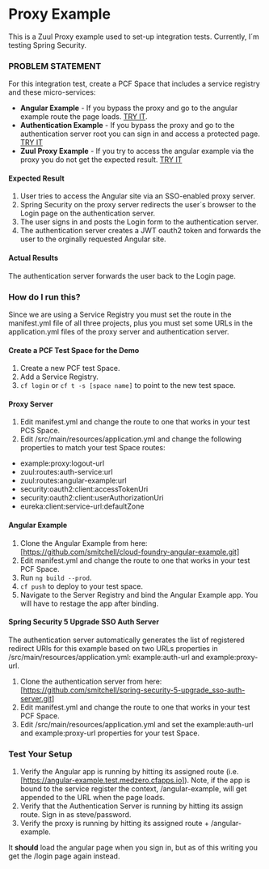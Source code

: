 # Proxy Example

This is a Zuul Proxy example used to set-up integration tests. Currently, I´m testing Spring Security.

### PROBLEM STATEMENT

For this integration test, create a PCF Space that includes a service registry and these micro-services:
* **Angular Example** - If you bypass the proxy and go to the angular example route the page loads. [TRY IT](https://angular-example.test.medzero.cfapps.io/).
* **Authentication Example** - If you bypass the proxy and go to the authentication server root you can sign in and access a protected page. [TRY IT](https://auth-example.test.medzero.cfapps.io/)
* **Zuul Proxy Example** - If you try to access the angular example via the proxy you do not get the expected result. [TRY IT](https://zuul-proxy-example.test.medzero.cfapps.io/angular-example/)

#### Expected Result
1) User tries to access the Angular site via an SSO-enabled proxy server.
2) Spring Security on the proxy server redirects the user´s browser to the Login page on the authentication server.
3) The user signs in and posts the Login form to the authentication server.
4) The authentication server creates a JWT oauth2 token and forwards the user to the orginally requested Angular site.

#### Actual Results
The authentication server forwards the user back to the Login page.

### How do I run this?

Since we are using a Service Registry you must set the route in the manifest.yml file of all three projects, plus you must 
set some URLs in the application.yml files of the proxy server and authentication server.

#### Create a PCF Test Space for the Demo
1) Create a new PCF test Space.
2) Add a Service Registry.
3) `cf login` or `cf t -s [space name]` to point to the new test space.

#### Proxy Server
1) Edit manifest.yml and change the route to one that works in your test PCS Space.
2) Edit /src/main/resources/application.yml and change the following properties to match your test Space routes:
* example:proxy:logout-url
* zuul:routes:auth-service:url
* zuul:routes:angular-example:url
* security:oauth2:client:accessTokenUri
* security:oauth2:client:userAuthorizationUri
* eureka:client:service-url:defaultZone

#### Angular Example

1) Clone the Angular Example from here: [https://github.com/smitchell/cloud-foundry-angular-example.git]
2) Edit manifest.yml and change the route to one that works in your test PCF Space.
3) Run `ng build --prod`. 
4) `cf push` to deploy to your test space.
5) Navigate to the Server Registry and bind the Angular Example app. You will have to restage the app after binding.

#### Spring Security 5 Upgrade SSO Auth Server

The authentication server automatically generates the list of registered redirect URIs for this example based on two URLs properties
in /src/main/resources/application.yml: example:auth-url and example:proxy-url.

1) Clone the authentication server from here: [https://github.com/smitchell/spring-security-5-upgrade_sso-auth-server.git]
2) Edit manifest.yml and change the route to one that works in your test PCF Space.
3) Edit /src/main/resources/application.yml and set the example:auth-url and example:proxy-url properties for your test Space.

### Test Your Setup
1) Verify the Angular app is running by hitting its assigned route (i.e. [https://angular-example.test.medzero.cfapps.io]). Note, if the app is bound to the service register the context, /angular-example, will get appended to the URL when the page loads.
2) Verify that the Authentication Server is running by hitting its assign route. Sign in as steve/password.
3) Verify the proxy is running by hitting its assigned route + /angular-example.

It **should** load the angular page when you sign in, but as of this writing you get the /login page again instead.


